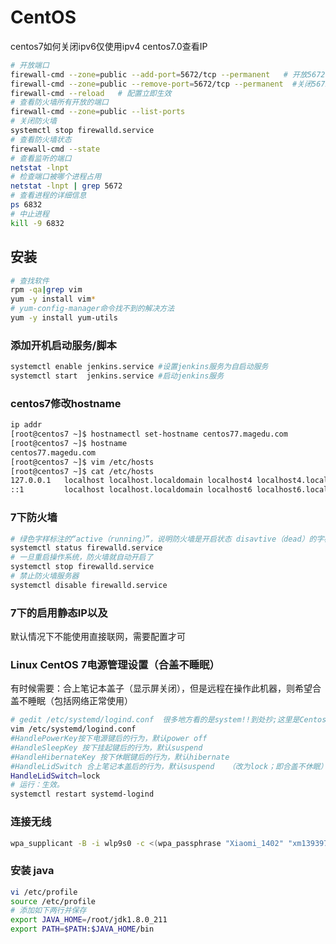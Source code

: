 # CentOS
<!-- @author DHJT 2019-02-27 -->

centos7如何关闭ipv6仅使用ipv4
centos7.0查看IP

```sh
# 开放端口
firewall-cmd --zone=public --add-port=5672/tcp --permanent   # 开放5672端口
firewall-cmd --zone=public --remove-port=5672/tcp --permanent  #关闭5672端口
firewall-cmd --reload   # 配置立即生效
# 查看防火墙所有开放的端口
firewall-cmd --zone=public --list-ports
# 关闭防火墙
systemctl stop firewalld.service
# 查看防火墙状态
firewall-cmd --state
# 查看监听的端口
netstat -lnpt
# 检查端口被哪个进程占用
netstat -lnpt | grep 5672
# 查看进程的详细信息
ps 6832
# 中止进程
kill -9 6832
```

## 安装
```sh
# 查找软件
rpm -qa|grep vim
yum -y install vim*
# yum-config-manager命令找不到的解决方法
yum -y install yum-utils
```

### 添加开机启动服务/脚本
```sh
systemctl enable jenkins.service #设置jenkins服务为自启动服务
systemctl start  jenkins.service #启动jenkins服务
```

### centos7修改hostname
```sh
ip addr
[root@centos7 ~]$ hostnamectl set-hostname centos77.magedu.com             # 使用这个命令会立即生效且重启也生效
[root@centos7 ~]$ hostname                                                 # 查看下
centos77.magedu.com
[root@centos7 ~]$ vim /etc/hosts                                           # 编辑下hosts文件， 给127.0.0.1添加hostname
[root@centos7 ~]$ cat /etc/hosts                                           # 检查
127.0.0.1   localhost localhost.localdomain localhost4 localhost4.localdomain4 centos77.magedu.com
::1         localhost localhost.localdomain localhost6 localhost6.localdomain6
```

### 7下防火墙
```sh
# 绿色字样标注的“active（running）”，说明防火墙是开启状态 disavtive（dead）的字样，说明防火墙已经关闭
systemctl status firewalld.service
# 一旦重启操作系统，防火墙就自动开启了
systemctl stop firewalld.service
# 禁止防火墙服务器
systemctl disable firewalld.service
```

### 7下的启用静态IP以及

默认情况下不能使用直接联网，需要配置才可

### Linux CentOS 7电源管理设置（合盖不睡眠）

有时候需要：合上笔记本盖子（显示屏关闭），但是远程在操作此机器，则希望合盖不睡眠（包括网络正常使用）
```sh
# gedit /etc/systemd/logind.conf  很多地方看的是system!!到处抄;这里是Centos7.2!在systemd目录!!!
vim /etc/systemd/logind.conf
#HandlePowerKey按下电源键后的行为，默认power off
#HandleSleepKey 按下挂起键后的行为，默认suspend
#HandleHibernateKey 按下休眠键后的行为，默认hibernate
#HandleLidSwitch 合上笔记本盖后的行为，默认suspend   （改为lock；即合盖不休眠）在原文件中，还要去掉前面的#
HandleLidSwitch=lock
# 运行：生效。
systemctl restart systemd-logind
```

### 连接无线
```sh
wpa_supplicant -B -i wlp9s0 -c <(wpa_passphrase "Xiaomi_1402" "xm13939761503")
```

### 安装 java
```sh
vi /etc/profile
source /etc/profile
# 添加如下两行并保存
export JAVA_HOME=/root/jdk1.8.0_211
export PATH=$PATH:$JAVA_HOME/bin
```

[1]: https://blog.csdn.net/xiaoyu19910321/article/details/78504400 'CentOS 7如何连接无线网络'
[2]: https://www.cnblogs.com/startcentos/p/6147444.html '【centos7】添加开机启动服务/脚本'
[3]: https://blog.csdn.net/qq_36582604/article/details/80526287 'CentOS7安装MySQL（完整版）'